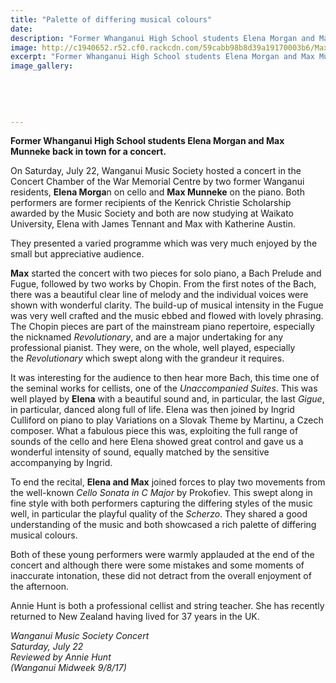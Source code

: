 ```yaml
---
title: "Palette of differing musical colours"
date: 
description: "Former Whanganui High School students Elena Morgan and Max Munneke back in town for a concert..."
image: http://c1940652.r52.cf0.rackcdn.com/59cabb98b8d39a19170003b6/Max--Elena-together.jpg
excerpt: "Former Whanganui High School students Elena Morgan and Max Munneke back in town for a concert."
image_gallery:
    
    
    
    
    
---
```


<p class="element element-paragraph"><strong>Former Whanganui High School students&nbsp;Elena Morgan and&nbsp;Max Munneke back in town for a concert.</strong></p>
<p class="element element-paragraph">On Saturday, July 22, Wanganui Music Society hosted a concert in the Concert Chamber of the War Memorial Centre by two former Wanganui residents, <strong>Elena Morga</strong>n on cello and <strong>Max Munneke</strong> on the piano. Both performers are former recipients of the Kenrick Christie Scholarship awarded by the Music Society and both are now studying at Waikato University, Elena with James Tennant and Max with Katherine Austin.</p>
<p class="element element-paragraph">They presented a varied programme which was very much enjoyed by the small but appreciative audience.</p>
<p class="element element-paragraph"><span><strong>Max</strong> started the concert with two pieces for solo piano, a Bach Prelude and Fugue, followed by two works by Chopin. From the first notes of the Bach, there was a beautiful clear line of melody and the individual voices were shown with wonderful clarity. The build-up of musical intensity in the Fugue was very well crafted and the music ebbed and flowed with lovely phrasing. The Chopin pieces are part of the mainstream piano repertoire, especially the nicknamed&nbsp;</span><em>Revolutionary</em><span>, and are a major undertaking for any professional pianist. They were, on the whole, well played, especially the&nbsp;</span><em>Revolutionary</em><span>&nbsp;which swept along with the grandeur it requires.</span></p>
<p class="element element-paragraph">It was interesting for the audience to then hear more Bach, this time one of the seminal works for cellists, one of the&nbsp;<em>Unaccompanied Suites</em>. This was well played by <strong>Elena</strong> with a beautiful sound and, in particular, the last&nbsp;<em>Gigue</em>, in particular, danced along full of life. Elena was then joined by Ingrid Culliford on piano to play Variations on a Slovak Theme by Martinu, a Czech composer. What a fabulous piece this was, exploiting the full range of sounds of the cello and here Elena showed great control and gave us a wonderful intensity of sound, equally matched by the sensitive accompanying by Ingrid.</p>
<p class="element element-paragraph">To end the recital, <strong>Elena and Max</strong> joined forces to play two movements from the well-known&nbsp;<em>Cello Sonata in C Major</em>&nbsp;by Prokofiev. This swept along in fine style with both performers capturing the differing styles of the music well, in particular the playful quality of the&nbsp;<em>Scherzo</em>. They shared a good understanding of the music and both showcased a rich palette of differing musical colours.</p>
<p class="element element-paragraph">Both of these young performers were warmly applauded at the end of the concert and although there were some mistakes and some moments of inaccurate intonation, these did not detract from the overall enjoyment of the afternoon.</p>
<p class="element element-paragraph">Annie Hunt is both a professional cellist and string teacher. She has recently returned to New Zealand having lived for 37 years in the UK.</p>
<p class="element element-paragraph"><em>Wanganui Music Society Concert<br />Saturday, July 22<br />Reviewed by Annie Hunt<br />(Wanganui Midweek 9/8/17)</em></p>

